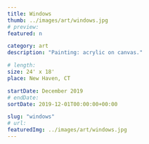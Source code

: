 ```yaml
---
title: Windows
thumb: ../images/art/windows.jpg
# preview:
featured: n

category: art
description: "Painting: acrylic on canvas."

# length:
size: 24' x 18'
place: New Haven, CT

startDate: December 2019
# endDate:
sortDate: 2019-12-01T00:00:00+00:00

slug: "windows"
# url:
featuredImg: ../images/art/windows.jpg
---
```

